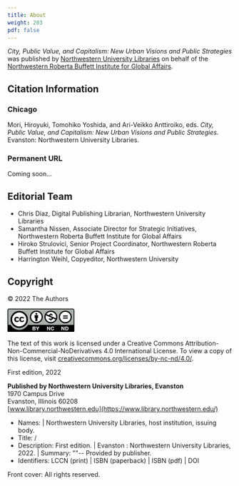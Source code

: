 ```yaml
---
title: About
weight: 203
pdf: false
---
```


_City, Public Value, and Capitalism: New Urban Visions and Public Strategies_ was published by [Northwestern University Libraries](https://www.library.northwestern.edu/research/scholarly/digital-publishing.html) on behalf of the [Northwestern Roberta Buffett Institute for Global Affairs](https://buffett.northwestern.edu/). 

## Citation Information

### Chicago

Mori, Hiroyuki, Tomohiko Yoshida, and Ari-Veikko Anttiroiko, eds. _City, Public Value, and Capitalism: New Urban Visions and Public Strategies_. Evanston: Northwestern University Libraries.

### Permanent URL

Coming soon...

## Editorial Team

- Chris Diaz, Digital Publishing Librarian, Northwestern University Libraries
- Samantha Nissen, Associate Director for Strategic Initiatives, Northwestern Roberta Buffett Institute for Global Affairs
- Hiroko Strulovici, Senior Project Coordinator, Northwestern Roberta Buffett Institute for Global Affairs
- Harrington Weihl, Copyeditor, Northwestern University 

## Copyright

© 2022 The Authors

![CC BY-NC-ND](/img/by-nc-nd.png)

The text of this work is licensed under a Creative Commons Attribution-Non-Commercial-NoDerivatives 4.0 International License. To view a copy of this license, visit [creativecommons.org/licenses/by-nc-nd/4.0/](https://creativecommons.org/licenses/by-nc-nd/4.0/).

First edition, 2022<br />

**Published by Northwestern University Libraries, Evanston**<br />
1970 Campus Drive<br />
Evanston, Illinois 60208<br />
[www.library.northwestern.edu](https://www.library.northwestern.edu/)<br />

- Names:  | Northwestern University Libraries, host institution, issuing 
   body.  
- Title:  /   
- Description: First edition. | Evanston : Northwestern University Libraries, 2022. | Summary: ""-- Provided by publisher.  
- Identifiers: LCCN  (print) | ISBN  (paperback) | ISBN  (pdf) | DOI []()

Front cover: All rights reserved.